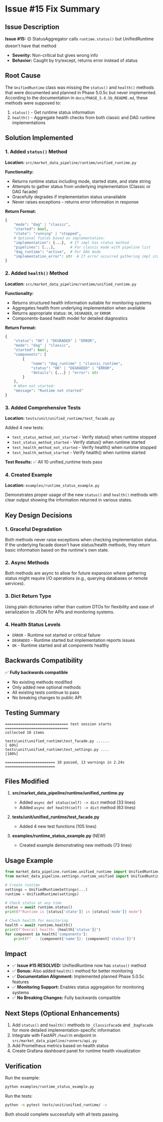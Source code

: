 # Issue #15 Fix Summary

## Issue Description

**Issue #15:** 🟡 StatusAggregator calls `runtime.status()` but UnifiedRuntime doesn't have that method

- **Severity:** Non-critical but gives wrong info
- **Behavior:** Caught by try/except, returns error instead of status

## Root Cause

The `UnifiedRuntime` class was missing the `status()` and `health()` methods that were documented and planned in Phase 5.0.5c but never implemented. According to the documentation in `docs/PHASE_5.0.5b_README.md`, these methods were supposed to:

1. `status()` - Get runtime status information
2. `health()` - Aggregate health checks from both classic and DAG runtime implementations

## Solution Implemented

### 1. Added `status()` Method

**Location:** `src/market_data_pipeline/runtime/unified_runtime.py`

**Functionality:**
- Returns runtime status including mode, started state, and state string
- Attempts to gather status from underlying implementation (Classic or DAG facade)
- Gracefully degrades if implementation status unavailable
- Never raises exceptions - returns error information in response

**Return Format:**
```python
{
    "mode": "dag" | "classic",
    "started": bool,
    "state": "running" | "stopped",
    # Optional fields based on implementation:
    "implementation": {...},  # If impl has status method
    "pipelines": [...],       # For classic mode with pipeline list
    "dag_runtime": "active",  # For DAG mode
    "implementation_error": str  # If error occurred gathering impl status
}
```

### 2. Added `health()` Method

**Location:** `src/market_data_pipeline/runtime/unified_runtime.py`

**Functionality:**
- Returns structured health information suitable for monitoring systems
- Aggregates health from underlying implementation when available
- Returns appropriate status: `OK`, `DEGRADED`, or `ERROR`
- Components-based health model for detailed diagnostics

**Return Format:**
```python
{
    "status": "OK" | "DEGRADED" | "ERROR",
    "mode": "dag" | "classic",
    "started": bool,
    "components": [
        {
            "name": "dag_runtime" | "classic_runtime",
            "status": "OK" | "DEGRADED" | "ERROR",
            "details": {...} | "error": str
        }
    ],
    # When not started:
    "message": "Runtime not started"
}
```

### 3. Added Comprehensive Tests

**Location:** `tests/unit/unified_runtime/test_facade.py`

Added 4 new tests:
- `test_status_method_not_started` - Verify status() when runtime stopped
- `test_status_method_started` - Verify status() when runtime started
- `test_health_method_not_started` - Verify health() when runtime stopped
- `test_health_method_started` - Verify health() when runtime started

**Test Results:** ✅ All 10 unified_runtime tests pass

### 4. Created Example

**Location:** `examples/runtime_status_example.py`

Demonstrates proper usage of the new `status()` and `health()` methods with clear output showing the information returned in various states.

## Key Design Decisions

### 1. Graceful Degradation
Both methods never raise exceptions when checking implementation status. If the underlying facade doesn't have status/health methods, they return basic information based on the runtime's own state.

### 2. Async Methods
Both methods are async to allow for future expansion where gathering status might require I/O operations (e.g., querying databases or remote services).

### 3. Dict Return Type
Using plain dictionaries rather than custom DTOs for flexibility and ease of serialization to JSON for APIs and monitoring systems.

### 4. Health Status Levels
- `ERROR` - Runtime not started or critical failure
- `DEGRADED` - Runtime started but implementation reports issues
- `OK` - Runtime started and all components healthy

## Backwards Compatibility

✅ **Fully backwards compatible**
- No existing methods modified
- Only added new optional methods
- All existing tests continue to pass
- No breaking changes to public API

## Testing Summary

```
============================= test session starts =============================
collected 10 items

tests\unit\unified_runtime\test_facade.py ......                         [ 60%]
tests\unit\unified_runtime\test_settings.py ....                         [100%]

======================= 10 passed, 13 warnings in 2.24s =======================
```

## Files Modified

1. **src/market_data_pipeline/runtime/unified_runtime.py**
   - Added `async def status(self) -> dict` method (33 lines)
   - Added `async def health(self) -> dict` method (63 lines)

2. **tests/unit/unified_runtime/test_facade.py**
   - Added 4 new test functions (105 lines)

3. **examples/runtime_status_example.py** (NEW)
   - Created example demonstrating new methods (73 lines)

## Usage Example

```python
from market_data_pipeline.runtime.unified_runtime import UnifiedRuntime
from market_data_pipeline.settings.runtime_unified import UnifiedRuntimeSettings

# Create runtime
settings = UnifiedRuntimeSettings(...)
runtime = UnifiedRuntime(settings)

# Check status at any time
status = await runtime.status()
print(f"Runtime is {status['state']} in {status['mode']} mode")

# Check health for monitoring
health = await runtime.health()
print(f"Overall health: {health['status']}")
for component in health['components']:
    print(f"  - {component['name']}: {component['status']}")
```

## Impact

- ✅ **Issue #15 RESOLVED:** UnifiedRuntime now has `status()` method
- ✅ **Bonus:** Also added `health()` method for better monitoring
- ✅ **Documentation Alignment:** Implemented planned Phase 5.0.5c features
- ✅ **Monitoring Support:** Enables status aggregation for monitoring systems
- ✅ **No Breaking Changes:** Fully backwards compatible

## Next Steps (Optional Enhancements)

1. Add `status()` and `health()` methods to `_ClassicFacade` and `_DagFacade` for more detailed implementation-specific information
2. Integrate with FastAPI `/health` endpoint in `src/market_data_pipeline/runners/api.py`
3. Add Prometheus metrics based on health status
4. Create Grafana dashboard panel for runtime health visualization

## Verification

Run the example:
```bash
python examples/runtime_status_example.py
```

Run the tests:
```bash
python -m pytest tests/unit/unified_runtime/ -v
```

Both should complete successfully with all tests passing.


